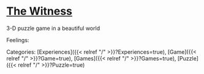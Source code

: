 # [The Witness](https://store.steampowered.com/app/210970/The_Witness/)

3-D puzzle game in a beautiful world

Feelings:

Categories: [Experiences]({{< relref "/" >}}?Experiences=true),
[Game]({{< relref "/" >}}?Game=true),
[Games]({{< relref "/" >}}?Games=true),
[Puzzle]({{< relref "/" >}}?Puzzle=true)